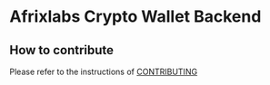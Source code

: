 # Afrixlabs Crypto Wallet Backend

## How to contribute

Please refer to the instructions of [CONTRIBUTING](https://github.com/afrixlab/afrixlab_crypto_wallet_backend/blob/master/CONTRIBUTING.md)
